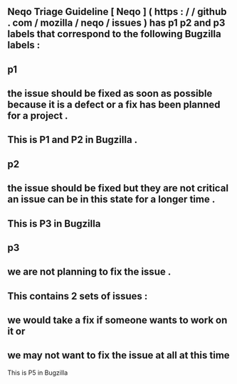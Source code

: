 #
Neqo
Triage
Guideline
[
Neqo
]
(
https
:
/
/
github
.
com
/
mozilla
/
neqo
/
issues
)
has
p1
p2
and
p3
labels
that
correspond
to
the
following
Bugzilla
labels
:
-
p1
-
the
issue
should
be
fixed
as
soon
as
possible
because
it
is
a
defect
or
a
fix
has
been
planned
for
a
project
.
-
This
is
P1
and
P2
in
Bugzilla
.
-
p2
-
the
issue
should
be
fixed
but
they
are
not
critical
an
issue
can
be
in
this
state
for
a
longer
time
.
-
This
is
P3
in
Bugzilla
-
p3
-
we
are
not
planning
to
fix
the
issue
.
-
This
contains
2
sets
of
issues
:
-
we
would
take
a
fix
if
someone
wants
to
work
on
it
or
-
we
may
not
want
to
fix
the
issue
at
all
at
this
time
-
This
is
P5
in
Bugzilla
